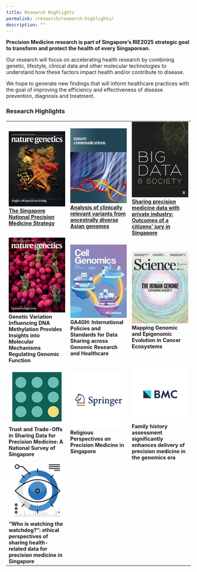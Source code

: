 ```yaml
---
title: Research Highlights
permalink: /research/research-highlights/
description: ""
---
```

**Precision Medicine research is part of Singapore’s RIE2025 strategic goal to transform and protect the health of every Singaporean.**

Our research will focus on accelerating health research by combining genetic, lifestyle, clinical data and other molecular technologies to understand how these factors impact health and/or contribute to disease.

We hope to generate new findings that will inform healthcare practices with the goal of improving the efficiency and effectiveness of disease prevention, diagnosis and treatment.


### Research Highlights


<table>
	<tbody>
		<tr>
			<td style="width:33%">
				<a href="https://drive.google.com/file/d/1ohjJJ5uK7BbAlqiS0LikQTLU5fMRvmi3/view">
				<img src="/images/Research/Research%20Highlights/nature.png"><b>The Singapore National Precision Medicine Strategy</b>
				</a>
			</td>
			<td style="width:33%">
				<a href="https://www.nature.com/articles/s41467-022-34116-9.epdf?sharing_token=aFgaoBr2-jaDoCtzKV-d-9RgN0jAjWel9jnR3ZoTv0OLS_HLril_jWPK4sdA0kIg4PMPQEUsQul7wNMbFQMT5Ojl_QYu9Gn5jxGTm3D6-jC0yi1miHKNOYYQQnuoggOhSjtwiWW6zVeKfEGfDK80x1PrgqLBb8vIr0XWPEB87M8%3D"> 
				<img src="/images/Research/Research%20Highlights/nature_communications_-_journal_cover.jpeg"><b>Analysis of clinically relevant variants from ancestrally diverse Asian genomes</b>
			</a></td>
			<td style="width:33%">
				<a href="https://journals.sagepub.com/doi/full/10.1177/20539517221108988">
				<img src="/images/Research/Research%20Highlights/big-data_cover.png"><b>Sharing precision medicine data with private industry: Outcomes of a citizens’ jury in Singapore</b>
				</a>
			</td>
		</tr>
		<tr>
			<td style="width:33%">
				<img src="/images/Research/Research%20Highlights/nature_gene.jpg"><b>Genetic Variation Influencing DNA Methylation Provides Insights into Molecular Mechanisms Regulating Genomic Function</b>
			</td>
			<td style="width:33%">
				<img src="/images/Research/Research%20Highlights/cell%20genomics.jpg"><b>GA4GH: International Policies and Standards for Data Sharing across Genomic Research and Healthcare</b>
			</td>
			<td style="width:33%">
				<img src="/images/Research/Research%20Highlights/science%20cover.jpg"><b>Mapping Genomic and Epigenomic Evolution in Cancer Ecosystems</b>
			</td>
		</tr>
		<tr>
			<td style="width:33%">
				<img src="/images/Research/Research%20Highlights/trust%20and%20trade-offs.png"><b>Trust and Trade-Offs in Sharing Data for Precision Medicine: A National Survey of Singapore</b>
			</td>
			<td style="width:33%">
				<img src="/images/Research/Research%20Highlights/springerv3.png"><b>Religious Perspectives on Precision Medicine in Singapore</b>
			</td>
			<td style="width:33%">
				<img src="/images/Research/Research%20Highlights/bmc-icon.png"><b>Family history assessment significantly enhances delivery of precision medicine in the genomics era</b>
			</td>
		</tr>
		<tr>
			<td style="width:33%">
				<img src="/images/Research/Research%20Highlights/istock-916107606-2-e1609900445301.jpg"><b>“Who is watching the watchdog?”: ethical perspectives of sharing health-related data for precision medicine in Singapore</b>
			</td>
		</tr>
	</tbody></table>